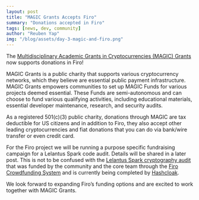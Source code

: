 ```yaml
---
layout: post
title: "MAGIC Grants Accepts Firo"
summary: "Donations accepted in Firo"
tags: [news, dev, community]
author: "Reuben Yap"
img: "/blog/assets/day-3-magic-and-firo.png"
---
```

The [Multidisciplinary Academic Grants in Cryptocurrencies (MAGIC) Grants](https://magicgrants.org/) now supports donations in Firo! 

MAGIC Grants is a public charity that supports various cryptocurrency networks, which they believe are essential public payment infrastructure. MAGIC Grants empowers communities to set up MAGIC Funds for various projects deemed essential. These Funds are semi-autonomous and can choose to fund various qualifying activities, including educational materials, essential developer maintenance, research, and security audits.

As a registered 501(c)(3) public charity, donations through MAGIC are tax deductible for US citizens and in addition to Firo, they also accept other leading cryptocurrencies and fiat donations that you can do via bank/wire transfer or even credit card.

For the Firo project we will be running a purpose specific fundraising campaign for a Lelantus Spark code audit. Details will be shared in a later post. This is not to be confused with the [Lelantus Spark cryptography audit](https://fcs.firo.org/proposal/2) that was funded by the community and the core team through the [Firo Crowdfunding System](https://fcs.firo.org) and is currently being completed by [Hashcloak](https://hashcloak.com/).

We look forward to expanding Firo’s funding options and are excited to work together with MAGIC Grants.
